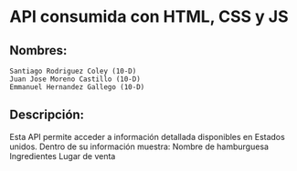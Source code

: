# API consumida con HTML, CSS y JS

## Nombres:
	Santiago Rodriguez Coley (10-D)
	Juan Jose Moreno Castillo (10-D)
	Emmanuel Hernandez Gallego (10-D)

## Descripción:
Esta API permite acceder a información detallada disponibles en Estados unidos. 
Dentro de su información muestra: 
	Nombre de hamburguesa
	Ingredientes
	Lugar de venta

